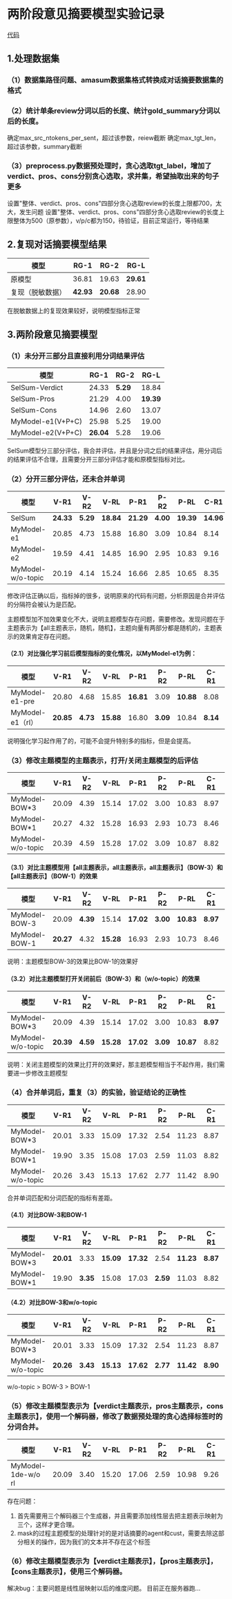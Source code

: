 # 两阶段意见摘要模型实验记录
[代码](https://github.com/wzl0228/amasum_review_summ)
## 1.处理数据集
### （1）数据集路径问题、amasum数据集格式转换成对话摘要数据集的格式
### （2）统计单条review分词以后的长度、统计gold_summary分词以后的长度。
确定max_src_ntokens_per_sent，超过该参数，reiew截断
确定max_tgt_len，超过该参数，summary截断
### （3）preprocess.py数据预处理时，贪心选取tgt_label，增加了verdict、pros、cons分别贪心选取，求并集，希望抽取出来的句子更多
设置"整体、verdict、pros、cons"四部分贪心选取review的长度上限都700，太大，发生问题
设置"整体、verdict、pros、cons"四部分贪心选取review的长度上限整体为500（原参数），v/p/c都为150，待验证，目前正常运行，等待结果

## 2.复现对话摘要模型结果
模型  | RG-1 | RG-2 | RG-L
---- | ----- | ----- | -----
原模型  | 36.81 | 19.63 | **29.61**
复现（脱敏数据）| **42.93** | **20.68** | 28.90

在脱敏数据上的复现效果较好，说明模型指标正常
## 3.两阶段意见摘要模型
### （1）未分开三部分且直接利用分词结果评估
模型  | RG-1 | RG-2 | RG-L
---- | ----- | ----- | -----
SelSum-Verdict  | 24.33 | **5.29** | 18.84
SelSum-Pros | 21.29 | 4.00 | **19.39**
SelSum-Cons | 14.96 | 2.60 | 13.07
MyModel-e1(V+P+C) | 25.98 | 5.25 | 19.00
MyModel-e2(V+P+C) | **26.04** | 5.28 | 19.06

SelSum模型分三部分评估，我合并评估，并且是分词之后的结果评估，用分词后的结果评估不合理，且需要分开三部分评估才能和原模型指标对比。
### （2）分开三部分评估，还未合并单词
模型  | V-R1 | V-R2 | V-RL | P-R1 | P-R2 | P-RL | C-R1 | C-R2 | C-RL 
---- | ----- | ----- | ----- | ----- | ----- | ----- | ----- | ----- | ----- 
SelSum | **24.33** | **5.29** | **18.84** | **21.29** | **4.00** | **19.39** | **14.96** | **2.60** | **13.07**
MyModel-e1 | 20.85 | 4.73 | 15.88 | 16.80 | 3.09 | 10.84 | 8.14 | 1.42 | 6.26
MyModel-e2 | 19.59 | 4.41 | 14.85 | 16.90 | 2.95 | 10.83 | 9.16 | 1.50 | 7.06
MyModel-w/o-topic | 20.19 | 4.14 | 15.24 | 16.66 | 2.85 | 10.65 | 8.35 | 1.51 | 6.53

修改评估正确以后，指标掉的很多，说明原来的代码有问题，分析原因是合并评估的分隔符会被认为是匹配。

主题模型加不加效果变化不大，说明主题模型存在问题，需要修改。发现问题在于主题表示为【all主题表示，随机，随机】，主题向量有两部分都是随机的，主题表示的效果肯定存在问题。

#### （2.1）对比强化学习前后模型指标的变化情况，以MyModel-e1为例：
模型  | V-R1 | V-R2 | V-RL | P-R1 | P-R2 | P-RL | C-R1 | C-R2 | C-RL 
---- | ----- | ----- | ----- | ----- | ----- | ----- | ----- | ----- | ----- 
MyModel-e1-pre | 20.80 | 4.68 | 15.85 | **16.81** | 3.09 | **10.88** | 8.08 | 1.38 | 6.18
MyModel-e1（rl） | **20.85** | **4.73** | **15.88** | 16.80 | **3.09** | 10.84 | **8.14** | **1.42** | **6.26**

说明强化学习起作用了的，可能不会提升特别多的指标，但是会提高。

### （3）修改主题模型的主题表示，打开/关闭主题模型的后评估
模型  | V-R1 | V-R2 | V-RL | P-R1 | P-R2 | P-RL | C-R1 | C-R2 | C-RL 
---- | ----- | ----- | ----- | ----- | ----- | ----- | ----- | ----- | ----- 
MyModel-BOW*3 | 20.09 | 4.39 | 15.14 | 17.02 | 3.00 | 10.83 | 8.97 | 1.67 | 6.92
MyModel-BOW*1 | 20.27 | 4.32 | 15.28 | 16.93 | 2.93 | 10.73 | 8.46 | 1.56 | 6.57
MyModel-w/o-topic | 20.39 | 4.59 | 15.28 | 17.02 | 3.09 | 10.87 | 8.82 | 1.57 | 6.79

#### （3.1）对比主题模型用【all主题表示，all主题表示，all主题表示】（BOW-3）和【all主题表示】（BOW-1）的效果
模型  | V-R1 | V-R2 | V-RL | P-R1 | P-R2 | P-RL | C-R1 | C-R2 | C-RL 
---- | ----- | ----- | ----- | ----- | ----- | ----- | ----- | ----- | ----- 
MyModel-BOW-3 | 20.09 | **4.39** | 15.14 | **17.02** | **3.00** | **10.83** | **8.97** | **1.67** | **6.92**
MyModel-BOW-1 | **20.27** | 4.32 | **15.28** | 16.93 | 2.93 | 10.73 | 8.46 | 1.56 | 6.57

说明：主题模型BOW-3的效果比BOW-1的效果好

#### （3.2）对比主题模型打开关闭前后（BOW-3）和（w/o-topic）的效果
模型  | V-R1 | V-R2 | V-RL | P-R1 | P-R2 | P-RL | C-R1 | C-R2 | C-RL 
---- | ----- | ----- | ----- | ----- | ----- | ----- | ----- | ----- | ----- 
MyModel-BOW*3 | 20.09 | 4.39 | 15.14 | 17.02 | 3.00 | 10.83 | **8.97** | **1.67** | **6.92**
MyModel-w/o-topic | **20.39** | **4.59** | **15.28** | **17.02** | **3.09** | **10.87** | 8.82 | 1.57 | 6.79

说明：关闭主题模型的效果比打开的效果好，那主题模型相当于不起作用，我们需要进一步修改主题模型

### （4）合并单词后，重复（3）的实验，验证结论的正确性
模型  | V-R1 | V-R2 | V-RL | P-R1 | P-R2 | P-RL | C-R1 | C-R2 | C-RL 
---- | ----- | ----- | ----- | ----- | ----- | ----- | ----- | ----- | ----- 
MyModel-BOW*3 | 20.01 | 3.33 | 15.09 | 17.32 | 2.54 | 11.23 | 8.87 | 1.38 | 6.90
MyModel-BOW*1 | 19.90 | 3.35 | 15.08 | 17.03 | 2.59 | 11.03 | 8.82 | 1.43 | 6.88
MyModel-w/o-topic | 20.26 | 3.43 | 15.13 | 17.62 | 2.77 | 11.42 | 8.90 | 1.44 | 6.98

合并单词匹配和分词匹配的指标有差距。

#### （4.1）对比BOW-3和BOW-1
模型  | V-R1 | V-R2 | V-RL | P-R1 | P-R2 | P-RL | C-R1 | C-R2 | C-RL 
---- | ----- | ----- | ----- | ----- | ----- | ----- | ----- | ----- | ----- 
MyModel-BOW*3 | **20.01** | 3.33 | **15.09** | **17.32** | 2.54 | **11.23** | **8.87** | 1.38 | **6.90**
MyModel-BOW*1 | 19.90 | **3.35** | 15.08 | 17.03 | **2.59** | 11.03 | 8.82 | **1.43** | 6.88

#### （4.2）对比BOW-3和w/o-topic
模型  | V-R1 | V-R2 | V-RL | P-R1 | P-R2 | P-RL | C-R1 | C-R2 | C-RL 
---- | ----- | ----- | ----- | ----- | ----- | ----- | ----- | ----- | ----- 
MyModel-BOW*3 | 20.01 | 3.33 | 15.09 | 17.32 | 2.54 | 11.23 | 8.87 | 1.38 | 6.90
MyModel-w/o-topic | **20.26** | **3.43** | **15.13** | **17.62** | **2.77** | **11.42** | **8.90** | **1.44** | **6.98**

w/o-topic > BOW-3 > BOW-1

### （5）修改主题模型表示为【verdict主题表示，pros主题表示，cons主题表示】，使用一个解码器，修改了数据预处理的贪心选择标签时的分词合并。

模型  | V-R1 | V-R2 | V-RL | P-R1 | P-R2 | P-RL | C-R1 | C-R2 | C-RL 
---- | ----- | ----- | ----- | ----- | ----- | ----- | ----- | ----- | ----- 
MyModel-1de-w/o rl | 20.09 | 3.40 | 15.20 | 17.06 | 2.59 | 10.98 | 9.26 | 1.53 | 7.22

存在问题：

1. 首先需要用三个解码器三个生成器，并且需要添加线性层去把主题表示映射为三个，这样才更合理。
2. mask的过程主题模型的处理针对的是对话摘要的agent和cust，需要去除这部分相关的操作，因为我们的文本并不存在这个标签


### （6）修改主题模型表示为【verdict主题表示】，【pros主题表示】，【cons主题表示】，使用三个解码器。

解决bug：主要问题是线性层映射以后的维度问题。
目前正在服务器跑...
